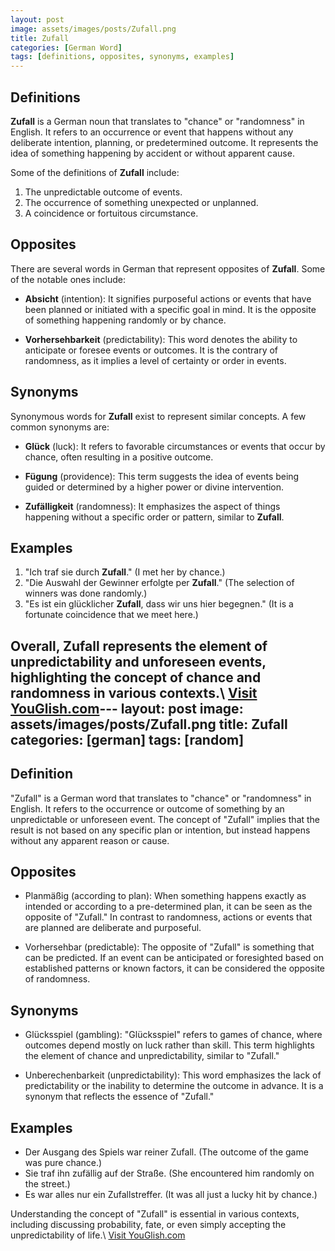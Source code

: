 ```yaml
---
layout: post
image: assets/images/posts/Zufall.png
title: Zufall
categories: [German Word]
tags: [definitions, opposites, synonyms, examples]
---
```


## Definitions

**Zufall** is a German noun that translates to "chance" or "randomness" in English. It refers to an occurrence or event that happens without any deliberate intention, planning, or predetermined outcome. It represents the idea of something happening by accident or without apparent cause.

Some of the definitions of **Zufall** include:

1. The unpredictable outcome of events.
2. The occurrence of something unexpected or unplanned.
3. A coincidence or fortuitous circumstance.

## Opposites

There are several words in German that represent opposites of **Zufall**. Some of the notable ones include:

- **Absicht** (intention): It signifies purposeful actions or events that have been planned or initiated with a specific goal in mind. It is the opposite of something happening randomly or by chance.

- **Vorhersehbarkeit** (predictability): This word denotes the ability to anticipate or foresee events or outcomes. It is the contrary of randomness, as it implies a level of certainty or order in events.

## Synonyms

Synonymous words for **Zufall** exist to represent similar concepts. A few common synonyms are:

- **Glück** (luck): It refers to favorable circumstances or events that occur by chance, often resulting in a positive outcome.

- **Fügung** (providence): This term suggests the idea of events being guided or determined by a higher power or divine intervention.

- **Zufälligkeit** (randomness): It emphasizes the aspect of things happening without a specific order or pattern, similar to **Zufall**.

## Examples

1. "Ich traf sie durch **Zufall**." (I met her by chance.)
2. "Die Auswahl der Gewinner erfolgte per **Zufall**." (The selection of winners was done randomly.)
3. "Es ist ein glücklicher **Zufall**, dass wir uns hier begegnen." (It is a fortunate coincidence that we meet here.)

Overall, **Zufall** represents the element of unpredictability and unforeseen events, highlighting the concept of chance and randomness in various contexts.\ <a id="yg-widget-0" class="youglish-widget" data-query="Zufall" data-lang="german" data-components="8412" data-auto-start="0" data-bkg-color="theme_light" data-title="How%20to%20pronounce%20Zufall%20in%20German"  rel="nofollow" href="https://youglish.com">Visit YouGlish.com</a><script async src="https://youglish.com/public/emb/widget.js" charset="utf-8"></script>---
layout: post
image: assets/images/posts/Zufall.png
title: Zufall
categories: [german]
tags: [random]
---

## Definition

"Zufall" is a German word that translates to "chance" or "randomness" in English. It refers to the occurrence or outcome of something by an unpredictable or unforeseen event. The concept of "Zufall" implies that the result is not based on any specific plan or intention, but instead happens without any apparent reason or cause.

## Opposites

- Planmäßig (according to plan): When something happens exactly as intended or according to a pre-determined plan, it can be seen as the opposite of "Zufall." In contrast to randomness, actions or events that are planned are deliberate and purposeful.

- Vorhersehbar (predictable): The opposite of "Zufall" is something that can be predicted. If an event can be anticipated or foresighted based on established patterns or known factors, it can be considered the opposite of randomness.

## Synonyms

- Glücksspiel (gambling): "Glücksspiel" refers to games of chance, where outcomes depend mostly on luck rather than skill. This term highlights the element of chance and unpredictability, similar to "Zufall."

- Unberechenbarkeit (unpredictability): This word emphasizes the lack of predictability or the inability to determine the outcome in advance. It is a synonym that reflects the essence of "Zufall."

## Examples

- Der Ausgang des Spiels war reiner Zufall. (The outcome of the game was pure chance.)
- Sie traf ihn zufällig auf der Straße. (She encountered him randomly on the street.)
- Es war alles nur ein Zufallstreffer. (It was all just a lucky hit by chance.)

Understanding the concept of "Zufall" is essential in various contexts, including discussing probability, fate, or even simply accepting the unpredictability of life.\ <a id="yg-widget-0" class="youglish-widget" data-query="Zufall" data-lang="german" data-components="8412" data-auto-start="0" data-bkg-color="theme_light" data-title="How%20to%20pronounce%20Zufall%20in%20German"  rel="nofollow" href="https://youglish.com">Visit YouGlish.com</a><script async src="https://youglish.com/public/emb/widget.js" charset="utf-8"></script>